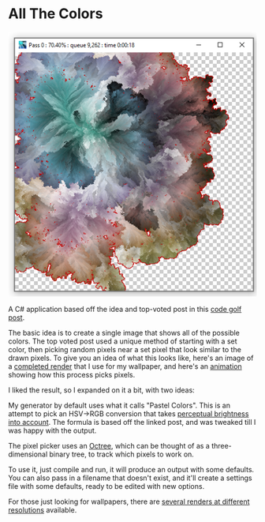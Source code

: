 # All The Colors

![Screen Shot](images/screenshot.png)

A C# application based off the idea and top-voted post in this [code golf post](https://codegolf.stackexchange.com/questions/22144/images-with-all-colors).

The basic idea is to create a single image that shows all of the possible colors.  The top voted post used a unique method of starting with a set color, then picking random pixels near a set pixel that look similar to the drawn pixels.  To give you an idea of what this looks like, here's an image of a [completed render](images/wallpaper.png) that I use for my wallpaper, and here's an [animation](https://youtu.be/m7JmG6O09Lc) showing how this process picks pixels. 

I liked the result, so I expanded on it a bit, with two ideas:

My generator by default uses what it calls "Pastel Colors".  This is an attempt to pick an HSV->RGB conversion that takes [perceptual brightness into account](https://www.vis4.net/blog/2011/12/avoid-equidistant-hsv-colors/).  The formula is based off the linked post, and was tweaked till I was happy with the output.

The pixel picker uses an [Octree](https://en.wikipedia.org/wiki/Octree), which can be thought of as a three-dimensional binary tree, to track which pixels to work on.

To use it, just compile and run, it will produce an output with some defaults.  You can also pass in a filename that doesn't exist, and it'll create a settings file with some defaults, ready to be edited with new options.

For those just looking for wallpapers, there are [several renders at different resolutions](https://allthecolors.s3-us-west-2.amazonaws.com/index.html) available.
